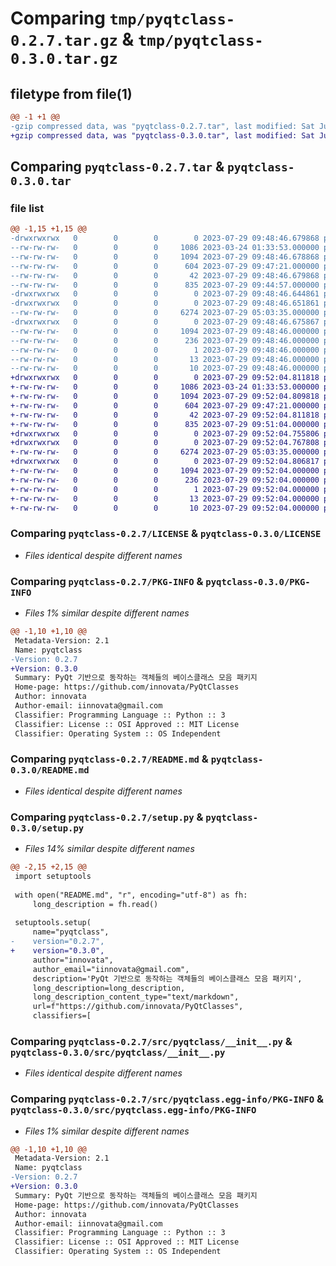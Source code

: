 # Comparing `tmp/pyqtclass-0.2.7.tar.gz` & `tmp/pyqtclass-0.3.0.tar.gz`

## filetype from file(1)

```diff
@@ -1 +1 @@
-gzip compressed data, was "pyqtclass-0.2.7.tar", last modified: Sat Jul 29 09:48:46 2023, max compression
+gzip compressed data, was "pyqtclass-0.3.0.tar", last modified: Sat Jul 29 09:52:04 2023, max compression
```

## Comparing `pyqtclass-0.2.7.tar` & `pyqtclass-0.3.0.tar`

### file list

```diff
@@ -1,15 +1,15 @@
-drwxrwxrwx   0        0        0        0 2023-07-29 09:48:46.679868 pyqtclass-0.2.7/
--rw-rw-rw-   0        0        0     1086 2023-03-24 01:33:53.000000 pyqtclass-0.2.7/LICENSE
--rw-rw-rw-   0        0        0     1094 2023-07-29 09:48:46.678868 pyqtclass-0.2.7/PKG-INFO
--rw-rw-rw-   0        0        0      604 2023-07-29 09:47:21.000000 pyqtclass-0.2.7/README.md
--rw-rw-rw-   0        0        0       42 2023-07-29 09:48:46.679868 pyqtclass-0.2.7/setup.cfg
--rw-rw-rw-   0        0        0      835 2023-07-29 09:44:57.000000 pyqtclass-0.2.7/setup.py
-drwxrwxrwx   0        0        0        0 2023-07-29 09:48:46.644861 pyqtclass-0.2.7/src/
-drwxrwxrwx   0        0        0        0 2023-07-29 09:48:46.651861 pyqtclass-0.2.7/src/pyqtclass/
--rw-rw-rw-   0        0        0     6274 2023-07-29 05:03:35.000000 pyqtclass-0.2.7/src/pyqtclass/__init__.py
-drwxrwxrwx   0        0        0        0 2023-07-29 09:48:46.675867 pyqtclass-0.2.7/src/pyqtclass.egg-info/
--rw-rw-rw-   0        0        0     1094 2023-07-29 09:48:46.000000 pyqtclass-0.2.7/src/pyqtclass.egg-info/PKG-INFO
--rw-rw-rw-   0        0        0      236 2023-07-29 09:48:46.000000 pyqtclass-0.2.7/src/pyqtclass.egg-info/SOURCES.txt
--rw-rw-rw-   0        0        0        1 2023-07-29 09:48:46.000000 pyqtclass-0.2.7/src/pyqtclass.egg-info/dependency_links.txt
--rw-rw-rw-   0        0        0       13 2023-07-29 09:48:46.000000 pyqtclass-0.2.7/src/pyqtclass.egg-info/requires.txt
--rw-rw-rw-   0        0        0       10 2023-07-29 09:48:46.000000 pyqtclass-0.2.7/src/pyqtclass.egg-info/top_level.txt
+drwxrwxrwx   0        0        0        0 2023-07-29 09:52:04.811818 pyqtclass-0.3.0/
+-rw-rw-rw-   0        0        0     1086 2023-03-24 01:33:53.000000 pyqtclass-0.3.0/LICENSE
+-rw-rw-rw-   0        0        0     1094 2023-07-29 09:52:04.809818 pyqtclass-0.3.0/PKG-INFO
+-rw-rw-rw-   0        0        0      604 2023-07-29 09:47:21.000000 pyqtclass-0.3.0/README.md
+-rw-rw-rw-   0        0        0       42 2023-07-29 09:52:04.811818 pyqtclass-0.3.0/setup.cfg
+-rw-rw-rw-   0        0        0      835 2023-07-29 09:51:04.000000 pyqtclass-0.3.0/setup.py
+drwxrwxrwx   0        0        0        0 2023-07-29 09:52:04.755806 pyqtclass-0.3.0/src/
+drwxrwxrwx   0        0        0        0 2023-07-29 09:52:04.767808 pyqtclass-0.3.0/src/pyqtclass/
+-rw-rw-rw-   0        0        0     6274 2023-07-29 05:03:35.000000 pyqtclass-0.3.0/src/pyqtclass/__init__.py
+drwxrwxrwx   0        0        0        0 2023-07-29 09:52:04.806817 pyqtclass-0.3.0/src/pyqtclass.egg-info/
+-rw-rw-rw-   0        0        0     1094 2023-07-29 09:52:04.000000 pyqtclass-0.3.0/src/pyqtclass.egg-info/PKG-INFO
+-rw-rw-rw-   0        0        0      236 2023-07-29 09:52:04.000000 pyqtclass-0.3.0/src/pyqtclass.egg-info/SOURCES.txt
+-rw-rw-rw-   0        0        0        1 2023-07-29 09:52:04.000000 pyqtclass-0.3.0/src/pyqtclass.egg-info/dependency_links.txt
+-rw-rw-rw-   0        0        0       13 2023-07-29 09:52:04.000000 pyqtclass-0.3.0/src/pyqtclass.egg-info/requires.txt
+-rw-rw-rw-   0        0        0       10 2023-07-29 09:52:04.000000 pyqtclass-0.3.0/src/pyqtclass.egg-info/top_level.txt
```

### Comparing `pyqtclass-0.2.7/LICENSE` & `pyqtclass-0.3.0/LICENSE`

 * *Files identical despite different names*

### Comparing `pyqtclass-0.2.7/PKG-INFO` & `pyqtclass-0.3.0/PKG-INFO`

 * *Files 1% similar despite different names*

```diff
@@ -1,10 +1,10 @@
 Metadata-Version: 2.1
 Name: pyqtclass
-Version: 0.2.7
+Version: 0.3.0
 Summary: PyQt 기반으로 동작하는 객체들의 베이스클래스 모음 패키지
 Home-page: https://github.com/innovata/PyQtClasses
 Author: innovata
 Author-email: iinnovata@gmail.com
 Classifier: Programming Language :: Python :: 3
 Classifier: License :: OSI Approved :: MIT License
 Classifier: Operating System :: OS Independent
```

### Comparing `pyqtclass-0.2.7/README.md` & `pyqtclass-0.3.0/README.md`

 * *Files identical despite different names*

### Comparing `pyqtclass-0.2.7/setup.py` & `pyqtclass-0.3.0/setup.py`

 * *Files 14% similar despite different names*

```diff
@@ -2,15 +2,15 @@
 import setuptools
 
 with open("README.md", "r", encoding="utf-8") as fh:
     long_description = fh.read()
 
 setuptools.setup(
     name="pyqtclass",
-    version="0.2.7",
+    version="0.3.0",
     author="innovata",
     author_email="iinnovata@gmail.com",
     description='PyQt 기반으로 동작하는 객체들의 베이스클래스 모음 패키지',
     long_description=long_description,
     long_description_content_type="text/markdown",
     url=f"https://github.com/innovata/PyQtClasses",
     classifiers=[
```

### Comparing `pyqtclass-0.2.7/src/pyqtclass/__init__.py` & `pyqtclass-0.3.0/src/pyqtclass/__init__.py`

 * *Files identical despite different names*

### Comparing `pyqtclass-0.2.7/src/pyqtclass.egg-info/PKG-INFO` & `pyqtclass-0.3.0/src/pyqtclass.egg-info/PKG-INFO`

 * *Files 1% similar despite different names*

```diff
@@ -1,10 +1,10 @@
 Metadata-Version: 2.1
 Name: pyqtclass
-Version: 0.2.7
+Version: 0.3.0
 Summary: PyQt 기반으로 동작하는 객체들의 베이스클래스 모음 패키지
 Home-page: https://github.com/innovata/PyQtClasses
 Author: innovata
 Author-email: iinnovata@gmail.com
 Classifier: Programming Language :: Python :: 3
 Classifier: License :: OSI Approved :: MIT License
 Classifier: Operating System :: OS Independent
```

